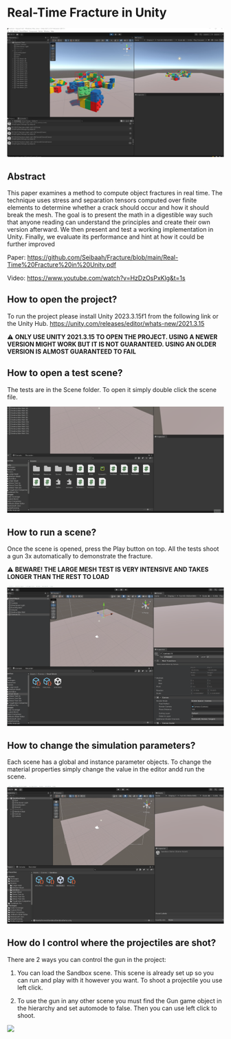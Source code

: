 # Real-Time Fracture in Unity

![](https://github.com/Seibaah/Fracture/blob/main/Gifs/fracture.jpg)

## Abstract

This paper examines a method to compute object fractures in real time. The
technique uses stress and separation tensors computed over finite elements
to determine whether a crack should occur and how it should break the
mesh. The goal is to present the math in a digestible way such that anyone
reading can understand the principles and create their own version afterward.
We then present and test a working implementation in Unity. Finally, we
evaluate its performance and hint at how it could be further improved

Paper: https://github.com/Seibaah/Fracture/blob/main/Real-Time%20Fracture%20in%20Unity.pdf

Video: https://www.youtube.com/watch?v=HzDzOsPxKlg&t=1s

## How to open the project?

To run the project please install Unity 2023.3.15f1 from the following link or the Unity Hub.
https://unity.com/releases/editor/whats-new/2021.3.15

:warning: **ONLY USE UNITY 2021.3.15 TO OPEN THE PROJECT. USING A NEWER VERSION MIGHT WORK BUT IT IS NOT GUARANTEED. USING AN OLDER VERSION IS ALMOST GUARANTEED TO FAIL**

## How to open a test scene?

The tests are in the Scene folder. To open it simply double click the scene file. 

![](https://github.com/Seibaah/Fracture/blob/main/Gifs/how_to_open_tests.gif)

## How to run a scene?

Once the scene is opened, press the Play button on top. All the tests shoot a gun 3x automatically to demonstrate the fracture. 

:warning: **BEWARE! THE LARGE MESH TEST IS VERY INTENSIVE AND TAKES LONGER THAN THE REST TO LOAD**

![](https://github.com/Seibaah/Fracture/blob/main/Gifs/how_to_run_test.gif)

## How to change the simulation parameters?

Each scene has a global and instance parameter objects. To change the material properties simply change the value in the editor andd run the scene.

![](https://github.com/Seibaah/Fracture/blob/main/Gifs/how_to_use_change_sim_params.gif)

## How do I control where the projectiles are shot?

There are 2 ways you can control the gun in the project:

1) You can load the Sandbox scene. This scene is already set up so you can run and play with it however you want. To shoot a projectile you use left click. 

2) To use the gun in any other scene you must find the Gun game object in the hierarchy and set automode to false. Then you can use left click to shoot.

![](https://github.com/Seibaah/Fracture/blob/main/Gifs/how_to_use_sandbox_test.gif)
